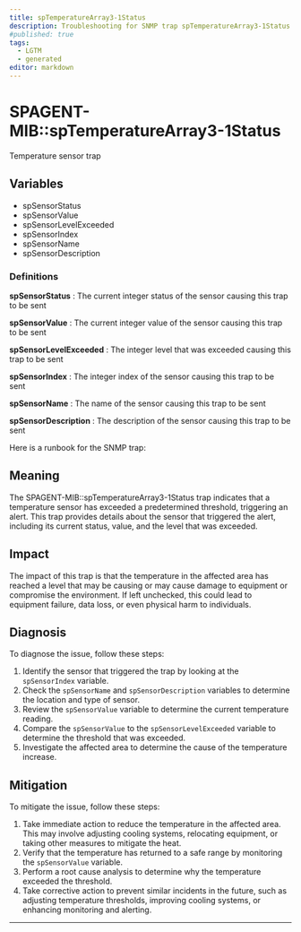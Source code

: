 ```yaml
---
title: spTemperatureArray3-1Status
description: Troubleshooting for SNMP trap spTemperatureArray3-1Status
#published: true
tags:
  - LGTM
  - generated
editor: markdown
---
```


# SPAGENT-MIB::spTemperatureArray3-1Status 

Temperature sensor trap 


## Variables


  - spSensorStatus
  - spSensorValue
  - spSensorLevelExceeded
  - spSensorIndex
  - spSensorName
  - spSensorDescription 

### Definitions 


**spSensorStatus** 
: The current integer status of the sensor causing this trap to be sent 

**spSensorValue** 
: The current integer value of the sensor causing this trap to be sent 

**spSensorLevelExceeded** 
: The integer level that was exceeded causing this trap to be sent 

**spSensorIndex** 
: The integer index of the sensor causing this trap to be sent 

**spSensorName** 
: The name of the sensor causing this trap to be sent 

**spSensorDescription** 
: The description of the sensor causing this trap to be sent 


Here is a runbook for the SNMP trap:

## Meaning

The SPAGENT-MIB::spTemperatureArray3-1Status trap indicates that a temperature sensor has exceeded a predetermined threshold, triggering an alert. This trap provides details about the sensor that triggered the alert, including its current status, value, and the level that was exceeded.

## Impact

The impact of this trap is that the temperature in the affected area has reached a level that may be causing or may cause damage to equipment or compromise the environment. If left unchecked, this could lead to equipment failure, data loss, or even physical harm to individuals.

## Diagnosis

To diagnose the issue, follow these steps:

1. Identify the sensor that triggered the trap by looking at the `spSensorIndex` variable.
2. Check the `spSensorName` and `spSensorDescription` variables to determine the location and type of sensor.
3. Review the `spSensorValue` variable to determine the current temperature reading.
4. Compare the `spSensorValue` to the `spSensorLevelExceeded` variable to determine the threshold that was exceeded.
5. Investigate the affected area to determine the cause of the temperature increase.

## Mitigation

To mitigate the issue, follow these steps:

1. Take immediate action to reduce the temperature in the affected area. This may involve adjusting cooling systems, relocating equipment, or taking other measures to mitigate the heat.
2. Verify that the temperature has returned to a safe range by monitoring the `spSensorValue` variable.
3. Perform a root cause analysis to determine why the temperature exceeded the threshold.
4. Take corrective action to prevent similar incidents in the future, such as adjusting temperature thresholds, improving cooling systems, or enhancing monitoring and alerting.
---




